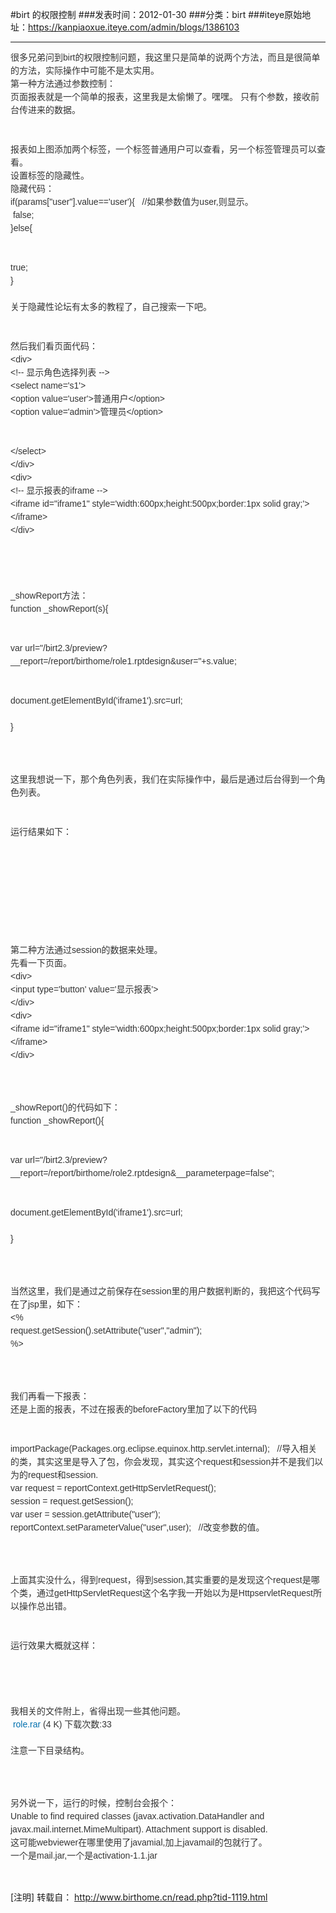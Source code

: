 #birt 的权限控制
###发表时间：2012-01-30
###分类：birt
###iteye原始地址：<a href="https://kanpiaoxue.iteye.com/admin/blogs/1386103" target="_blank">https://kanpiaoxue.iteye.com/admin/blogs/1386103</a>

---

<p><span style="color: #333333; font-family: Arial; font-size: 14px; line-height: 21px;">很多兄弟问到birt的权限控制问题，我这里只是简单的说两个方法，而且是很简单的方法，实际操作中可能不是太实用。</span><br style="color: #333333; font-family: Arial; font-size: 14px; line-height: 21px;"><span style="color: #333333; font-family: Arial; font-size: 14px; line-height: 21px;">第一种方法通过参数控制：</span><br style="color: #333333; font-family: Arial; font-size: 14px; line-height: 21px;"><span style="color: #333333; font-family: Arial; font-size: 14px; line-height: 21px;">页面报表就是一个简单的报表，这里我是太偷懒了。嘿嘿。 只有个参数，接收前台传进来的数据。</span><br style="color: #333333; font-family: Arial; font-size: 14px; line-height: 21px;"><span id="att_380" class="f12" style="color: #333333; font-family: Arial; line-height: 21px;"><span id="td_att380" class="J_attImg" style="display: inline-block;"><img style="border-color: initial;" src="http://www.birthome.cn/attachment/Mon_1004/10_2_454786e77a60001.png?2" border="0" alt=""></span></span><span style="color: #333333; font-family: Arial; font-size: 14px; line-height: 21px;">&nbsp;</span><br style="color: #333333; font-family: Arial; font-size: 14px; line-height: 21px;"><br style="color: #333333; font-family: Arial; font-size: 14px; line-height: 21px;"><span style="color: #333333; font-family: Arial; font-size: 14px; line-height: 21px;">报表如上图添加两个标签，一个标签普通用户可以查看，另一个标签管理员可以查看。</span><br style="color: #333333; font-family: Arial; font-size: 14px; line-height: 21px;"><span style="color: #333333; font-family: Arial; font-size: 14px; line-height: 21px;">设置标签的隐藏性。</span><br style="color: #333333; font-family: Arial; font-size: 14px; line-height: 21px;"><span style="color: #333333; font-family: Arial; font-size: 14px; line-height: 21px;">隐藏代码：</span><br style="color: #333333; font-family: Arial; font-size: 14px; line-height: 21px;"><span style="color: #333333; font-family: Arial; font-size: 14px; line-height: 21px;">if(params["user"].value=='user'){ &nbsp; //如果参数值为user,则显示。</span><br style="color: #333333; font-family: Arial; font-size: 14px; line-height: 21px;"><span style="color: #333333; font-family: Arial; font-size: 14px; line-height: 21px;">&nbsp;false;</span><br style="color: #333333; font-family: Arial; font-size: 14px; line-height: 21px;"><span style="color: #333333; font-family: Arial; font-size: 14px; line-height: 21px;">}else{</span><br style="color: #333333; font-family: Arial; font-size: 14px; line-height: 21px;"><br style="color: #333333; font-family: Arial; font-size: 14px; line-height: 21px;"><br style="color: #333333; font-family: Arial; font-size: 14px; line-height: 21px;"><span style="color: #333333; font-family: Arial; font-size: 14px; line-height: 21px;">true;</span><br style="color: #333333; font-family: Arial; font-size: 14px; line-height: 21px;"><span style="color: #333333; font-family: Arial; font-size: 14px; line-height: 21px;">}</span><br style="color: #333333; font-family: Arial; font-size: 14px; line-height: 21px;"><br style="color: #333333; font-family: Arial; font-size: 14px; line-height: 21px;"><span style="color: #333333; font-family: Arial; font-size: 14px; line-height: 21px;">关于隐藏性论坛有太多的教程了，自己搜索一下吧。</span><br style="color: #333333; font-family: Arial; font-size: 14px; line-height: 21px;"><br style="color: #333333; font-family: Arial; font-size: 14px; line-height: 21px;"><br style="color: #333333; font-family: Arial; font-size: 14px; line-height: 21px;"><span style="color: #333333; font-family: Arial; font-size: 14px; line-height: 21px;">然后我们看页面代码：</span><br style="color: #333333; font-family: Arial; font-size: 14px; line-height: 21px;"><span style="color: #333333; font-family: Arial; font-size: 14px; line-height: 21px;">&lt;div&gt;</span><br style="color: #333333; font-family: Arial; font-size: 14px; line-height: 21px;"><span style="color: #333333; font-family: Arial; font-size: 14px; line-height: 21px;">&lt;!-- 显示角色选择列表 --&gt;</span><br style="color: #333333; font-family: Arial; font-size: 14px; line-height: 21px;"><span style="color: #333333; font-family: Arial; font-size: 14px; line-height: 21px;">&lt;select name='s1'&gt;</span><br style="color: #333333; font-family: Arial; font-size: 14px; line-height: 21px;"><span style="color: #333333; font-family: Arial; font-size: 14px; line-height: 21px;">&lt;option value='user'&gt;普通用户&lt;/option&gt;</span><br style="color: #333333; font-family: Arial; font-size: 14px; line-height: 21px;"><span style="color: #333333; font-family: Arial; font-size: 14px; line-height: 21px;">&lt;option value='admin'&gt;管理员&lt;/option&gt;</span><br style="color: #333333; font-family: Arial; font-size: 14px; line-height: 21px;"><br style="color: #333333; font-family: Arial; font-size: 14px; line-height: 21px;"><br style="color: #333333; font-family: Arial; font-size: 14px; line-height: 21px;"><span style="color: #333333; font-family: Arial; font-size: 14px; line-height: 21px;">&lt;/select&gt;</span><br style="color: #333333; font-family: Arial; font-size: 14px; line-height: 21px;"><span style="color: #333333; font-family: Arial; font-size: 14px; line-height: 21px;">&lt;/div&gt;</span><br style="color: #333333; font-family: Arial; font-size: 14px; line-height: 21px;"><span style="color: #333333; font-family: Arial; font-size: 14px; line-height: 21px;">&lt;div&gt;</span><br style="color: #333333; font-family: Arial; font-size: 14px; line-height: 21px;"><span style="color: #333333; font-family: Arial; font-size: 14px; line-height: 21px;">&lt;!-- 显示报表的iframe --&gt;</span><br style="color: #333333; font-family: Arial; font-size: 14px; line-height: 21px;"><span style="color: #333333; font-family: Arial; font-size: 14px; line-height: 21px;">&lt;iframe id="iframe1" style='width:600px;height:500px;border:1px solid gray;'&gt;&lt;/iframe&gt;</span><br style="color: #333333; font-family: Arial; font-size: 14px; line-height: 21px;"><span style="color: #333333; font-family: Arial; font-size: 14px; line-height: 21px;">&lt;/div&gt;</span><br style="color: #333333; font-family: Arial; font-size: 14px; line-height: 21px;"><br style="color: #333333; font-family: Arial; font-size: 14px; line-height: 21px;"><br style="color: #333333; font-family: Arial; font-size: 14px; line-height: 21px;"><br style="color: #333333; font-family: Arial; font-size: 14px; line-height: 21px;"><br style="color: #333333; font-family: Arial; font-size: 14px; line-height: 21px;"><span style="color: #333333; font-family: Arial; font-size: 14px; line-height: 21px;">_showReport方法：</span><br style="color: #333333; font-family: Arial; font-size: 14px; line-height: 21px;"><span style="color: #333333; font-family: Arial; font-size: 14px; line-height: 21px;">function _showReport(s){</span><br style="color: #333333; font-family: Arial; font-size: 14px; line-height: 21px;"><br style="color: #333333; font-family: Arial; font-size: 14px; line-height: 21px;"><br style="color: #333333; font-family: Arial; font-size: 14px; line-height: 21px;"><span style="color: #333333; font-family: Arial; font-size: 14px; line-height: 21px;">var url="/birt2.3/preview?__report=/report/birthome/role1.rptdesign&amp;user="+s.value;</span><br style="color: #333333; font-family: Arial; font-size: 14px; line-height: 21px;"><br style="color: #333333; font-family: Arial; font-size: 14px; line-height: 21px;"><br style="color: #333333; font-family: Arial; font-size: 14px; line-height: 21px;"><span style="color: #333333; font-family: Arial; font-size: 14px; line-height: 21px;">document.getElementById('iframe1').src=url;</span><br style="color: #333333; font-family: Arial; font-size: 14px; line-height: 21px;"><br style="color: #333333; font-family: Arial; font-size: 14px; line-height: 21px;"><span style="color: #333333; font-family: Arial; font-size: 14px; line-height: 21px;">}</span><br style="color: #333333; font-family: Arial; font-size: 14px; line-height: 21px;"><br style="color: #333333; font-family: Arial; font-size: 14px; line-height: 21px;"><br style="color: #333333; font-family: Arial; font-size: 14px; line-height: 21px;"><br style="color: #333333; font-family: Arial; font-size: 14px; line-height: 21px;"><span style="color: #333333; font-family: Arial; font-size: 14px; line-height: 21px;">这里我想说一下，那个角色列表，我们在实际操作中，最后是通过后台得到一个角色列表。</span><br style="color: #333333; font-family: Arial; font-size: 14px; line-height: 21px;"><br style="color: #333333; font-family: Arial; font-size: 14px; line-height: 21px;"><br style="color: #333333; font-family: Arial; font-size: 14px; line-height: 21px;"><span style="color: #333333; font-family: Arial; font-size: 14px; line-height: 21px;">运行结果如下：</span><br style="color: #333333; font-family: Arial; font-size: 14px; line-height: 21px;"><br style="color: #333333; font-family: Arial; font-size: 14px; line-height: 21px;"><br style="color: #333333; font-family: Arial; font-size: 14px; line-height: 21px;"><span id="att_381" class="f12" style="color: #333333; font-family: Arial; line-height: 21px;"><span id="td_att381" class="J_attImg" style="display: inline-block;"><img style="border-color: initial;" src="http://www.birthome.cn/attachment/Mon_1004/10_2_72d8ba0709a81e6.png?6" border="0" alt=""></span></span><span style="color: #333333; font-family: Arial; font-size: 14px; line-height: 21px;">&nbsp;</span><br style="color: #333333; font-family: Arial; font-size: 14px; line-height: 21px;"><br style="color: #333333; font-family: Arial; font-size: 14px; line-height: 21px;"><br style="color: #333333; font-family: Arial; font-size: 14px; line-height: 21px;"><br style="color: #333333; font-family: Arial; font-size: 14px; line-height: 21px;"><br style="color: #333333; font-family: Arial; font-size: 14px; line-height: 21px;"><br style="color: #333333; font-family: Arial; font-size: 14px; line-height: 21px;"><span style="color: #333333; font-family: Arial; font-size: 14px; line-height: 21px;">第二种方法通过session的数据来处理。</span><br style="color: #333333; font-family: Arial; font-size: 14px; line-height: 21px;"><span style="color: #333333; font-family: Arial; font-size: 14px; line-height: 21px;">先看一下页面。</span><br style="color: #333333; font-family: Arial; font-size: 14px; line-height: 21px;"><span style="color: #333333; font-family: Arial; font-size: 14px; line-height: 21px;">&lt;div&gt;</span><br style="color: #333333; font-family: Arial; font-size: 14px; line-height: 21px;"><span style="color: #333333; font-family: Arial; font-size: 14px; line-height: 21px;">&lt;input type='button' value='显示报表'&gt;</span><br style="color: #333333; font-family: Arial; font-size: 14px; line-height: 21px;"><span style="color: #333333; font-family: Arial; font-size: 14px; line-height: 21px;">&lt;/div&gt;</span><br style="color: #333333; font-family: Arial; font-size: 14px; line-height: 21px;"><span style="color: #333333; font-family: Arial; font-size: 14px; line-height: 21px;">&lt;div&gt;</span><br style="color: #333333; font-family: Arial; font-size: 14px; line-height: 21px;"><span style="color: #333333; font-family: Arial; font-size: 14px; line-height: 21px;">&lt;iframe id="iframe1" style='width:600px;height:500px;border:1px solid gray;'&gt;&lt;/iframe&gt;</span><br style="color: #333333; font-family: Arial; font-size: 14px; line-height: 21px;"><span style="color: #333333; font-family: Arial; font-size: 14px; line-height: 21px;">&lt;/div&gt;</span><br style="color: #333333; font-family: Arial; font-size: 14px; line-height: 21px;"><br style="color: #333333; font-family: Arial; font-size: 14px; line-height: 21px;"><br style="color: #333333; font-family: Arial; font-size: 14px; line-height: 21px;"><br style="color: #333333; font-family: Arial; font-size: 14px; line-height: 21px;"><span style="color: #333333; font-family: Arial; font-size: 14px; line-height: 21px;">_showReport()的代码如下：</span><br style="color: #333333; font-family: Arial; font-size: 14px; line-height: 21px;"><span style="color: #333333; font-family: Arial; font-size: 14px; line-height: 21px;">function _showReport(){</span><br style="color: #333333; font-family: Arial; font-size: 14px; line-height: 21px;"><br style="color: #333333; font-family: Arial; font-size: 14px; line-height: 21px;"><br style="color: #333333; font-family: Arial; font-size: 14px; line-height: 21px;"><span style="color: #333333; font-family: Arial; font-size: 14px; line-height: 21px;">var url="/birt2.3/preview?__report=/report/birthome/role2.rptdesign&amp;__parameterpage=false";</span><br style="color: #333333; font-family: Arial; font-size: 14px; line-height: 21px;"><br style="color: #333333; font-family: Arial; font-size: 14px; line-height: 21px;"><br style="color: #333333; font-family: Arial; font-size: 14px; line-height: 21px;"><span style="color: #333333; font-family: Arial; font-size: 14px; line-height: 21px;">document.getElementById('iframe1').src=url;</span><br style="color: #333333; font-family: Arial; font-size: 14px; line-height: 21px;"><br style="color: #333333; font-family: Arial; font-size: 14px; line-height: 21px;"><span style="color: #333333; font-family: Arial; font-size: 14px; line-height: 21px;">}</span><br style="color: #333333; font-family: Arial; font-size: 14px; line-height: 21px;"><br style="color: #333333; font-family: Arial; font-size: 14px; line-height: 21px;"><br style="color: #333333; font-family: Arial; font-size: 14px; line-height: 21px;"><br style="color: #333333; font-family: Arial; font-size: 14px; line-height: 21px;"><span style="color: #333333; font-family: Arial; font-size: 14px; line-height: 21px;">当然这里，我们是通过之前保存在session里的用户数据判断的，我把这个代码写在了jsp里，如下：</span><br style="color: #333333; font-family: Arial; font-size: 14px; line-height: 21px;"><span style="color: #333333; font-family: Arial; font-size: 14px; line-height: 21px;">&lt;%</span><br style="color: #333333; font-family: Arial; font-size: 14px; line-height: 21px;"><span style="color: #333333; font-family: Arial; font-size: 14px; line-height: 21px;">request.getSession().setAttribute("user","admin");</span><br style="color: #333333; font-family: Arial; font-size: 14px; line-height: 21px;"><span style="color: #333333; font-family: Arial; font-size: 14px; line-height: 21px;">%&gt;</span><br style="color: #333333; font-family: Arial; font-size: 14px; line-height: 21px;"><br style="color: #333333; font-family: Arial; font-size: 14px; line-height: 21px;"><br style="color: #333333; font-family: Arial; font-size: 14px; line-height: 21px;"><br style="color: #333333; font-family: Arial; font-size: 14px; line-height: 21px;"><span style="color: #333333; font-family: Arial; font-size: 14px; line-height: 21px;">我们再看一下报表：</span><br style="color: #333333; font-family: Arial; font-size: 14px; line-height: 21px;"><span style="color: #333333; font-family: Arial; font-size: 14px; line-height: 21px;">还是上面的报表，不过在报表的beforeFactory里加了以下的代码</span><br style="color: #333333; font-family: Arial; font-size: 14px; line-height: 21px;"><br style="color: #333333; font-family: Arial; font-size: 14px; line-height: 21px;"><br style="color: #333333; font-family: Arial; font-size: 14px; line-height: 21px;"><span style="color: #333333; font-family: Arial; font-size: 14px; line-height: 21px;">importPackage(Packages.org.eclipse.equinox.http.servlet.internal); &nbsp; //导入相关的类，其实这里是导入了包，你会发现，其实这个request和session并不是我们以为的request和session.&nbsp;</span><br style="color: #333333; font-family: Arial; font-size: 14px; line-height: 21px;"><span style="color: #333333; font-family: Arial; font-size: 14px; line-height: 21px;">var request = reportContext.getHttpServletRequest();</span><br style="color: #333333; font-family: Arial; font-size: 14px; line-height: 21px;"><span style="color: #333333; font-family: Arial; font-size: 14px; line-height: 21px;">session = request.getSession();</span><br style="color: #333333; font-family: Arial; font-size: 14px; line-height: 21px;"><span style="color: #333333; font-family: Arial; font-size: 14px; line-height: 21px;">var user = session.getAttribute("user");</span><br style="color: #333333; font-family: Arial; font-size: 14px; line-height: 21px;"><span style="color: #333333; font-family: Arial; font-size: 14px; line-height: 21px;">reportContext.setParameterValue("user",user); &nbsp; //改变参数的值。</span><br style="color: #333333; font-family: Arial; font-size: 14px; line-height: 21px;"><br style="color: #333333; font-family: Arial; font-size: 14px; line-height: 21px;"><br style="color: #333333; font-family: Arial; font-size: 14px; line-height: 21px;"><br style="color: #333333; font-family: Arial; font-size: 14px; line-height: 21px;"><span style="color: #333333; font-family: Arial; font-size: 14px; line-height: 21px;">上面其实没什么，得到request，得到session,其实重要的是发现这个request是哪个类，通过getHttpServletRequest这个名字我一开始以为是HttpservletRequest所以操作总出错。</span><br style="color: #333333; font-family: Arial; font-size: 14px; line-height: 21px;"><br style="color: #333333; font-family: Arial; font-size: 14px; line-height: 21px;"><br style="color: #333333; font-family: Arial; font-size: 14px; line-height: 21px;"><span style="color: #333333; font-family: Arial; font-size: 14px; line-height: 21px;">运行效果大概就这样：</span><br style="color: #333333; font-family: Arial; font-size: 14px; line-height: 21px;"><span id="att_382" class="f12" style="color: #333333; font-family: Arial; line-height: 21px;"><span id="td_att382" class="J_attImg" style="display: inline-block;"><img style="border-color: initial;" src="http://www.birthome.cn/attachment/Mon_1004/10_2_68143b01fada841.png?3" border="0" alt=""></span></span><span style="color: #333333; font-family: Arial; font-size: 14px; line-height: 21px;">&nbsp;</span><br style="color: #333333; font-family: Arial; font-size: 14px; line-height: 21px;"><br style="color: #333333; font-family: Arial; font-size: 14px; line-height: 21px;"><br style="color: #333333; font-family: Arial; font-size: 14px; line-height: 21px;"><br style="color: #333333; font-family: Arial; font-size: 14px; line-height: 21px;"><span style="color: #333333; font-family: Arial; font-size: 14px; line-height: 21px;">我相关的文件附上，省得出现一些其他问题。</span><br style="color: #333333; font-family: Arial; font-size: 14px; line-height: 21px;"><span id="att_384" class="f12" style="color: #333333; font-family: Arial; line-height: 21px;"><strong style="font-weight: 700;"></strong><img style="border-color: initial;" src="http://www.birthome.cn/images/wind85/file/zip.gif" alt="" align="absbottom"><a style="text-decoration: none; color: #0070af;" href="http://www.birthome.cn/job.php?action=download&amp;aid=384">&nbsp;role.rar</a>&nbsp;(4 K) 下载次数:33&nbsp;</span><br style="color: #333333; font-family: Arial; font-size: 14px; line-height: 21px;"><br style="color: #333333; font-family: Arial; font-size: 14px; line-height: 21px;"><span style="color: #333333; font-family: Arial; font-size: 14px; line-height: 21px;">注意一下目录结构。</span><br style="color: #333333; font-family: Arial; font-size: 14px; line-height: 21px;"><span id="att_383" class="f12" style="color: #333333; font-family: Arial; line-height: 21px;"><span id="td_att383" class="J_attImg" style="display: inline-block;"><img style="border-color: initial;" src="http://www.birthome.cn/attachment/Mon_1004/10_2_893d4da05b76d7f.png?6" border="0" alt=""></span></span><span style="color: #333333; font-family: Arial; font-size: 14px; line-height: 21px;">&nbsp;</span><br style="color: #333333; font-family: Arial; font-size: 14px; line-height: 21px;"><br style="color: #333333; font-family: Arial; font-size: 14px; line-height: 21px;"><br style="color: #333333; font-family: Arial; font-size: 14px; line-height: 21px;"><span style="color: #333333; font-family: Arial; font-size: 14px; line-height: 21px;">另外说一下，运行的时候，控制台会报个：</span><br style="color: #333333; font-family: Arial; font-size: 14px; line-height: 21px;"><span style="color: #333333; font-family: Arial; font-size: 14px; line-height: 21px;">Unable to find required classes (javax.activation.DataHandler and javax.mail.internet.MimeMultipart). Attachment support is disabled.</span><br style="color: #333333; font-family: Arial; font-size: 14px; line-height: 21px;"><span style="color: #333333; font-family: Arial; font-size: 14px; line-height: 21px;">这可能webviewer在哪里使用了javamial,加上javamail的包就行了。</span><br style="color: #333333; font-family: Arial; font-size: 14px; line-height: 21px;"><span style="color: #333333; font-family: Arial; font-size: 14px; line-height: 21px;">一个是mail.jar,一个是activation-1.1.jar</span></p>
<p>&nbsp;</p>
<p>[注明] 转载自：&nbsp;<a href="http://www.birthome.cn/read.php?tid-1119.html">http://www.birthome.cn/read.php?tid-1119.html</a></p>